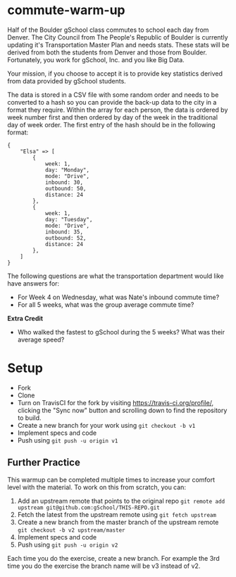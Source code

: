 commute-warm-up
===============

Half of the Boulder gSchool class commutes to school each day from Denver. The City Council from
The People's Republic of Boulder is currently updating it's Transportation Master Plan and needs
stats. These stats will be derived from both the students from Denver and those from Boulder.
Fortunately, you work for gSchool, Inc. and you like Big Data.

Your mission, if you choose to accept it is to provide key statistics derived from data provided 
by gSchool students.

The data is stored in a CSV file with some random order and needs to be converted to a hash
so you can provide the back-up data to the city in a format they require. Within the array for 
each person, the data is ordered by week number first and then ordered by day of the week 
in the traditional day of week order.
The first entry of the hash should be in the following format:

```
{
    "Elsa" => [
        {
            week: 1,
            day: "Monday",
            mode: "Drive",
            inbound: 30,
            outbound: 50,
            distance: 24
        },
        {
            week: 1,
            day: "Tuesday",
            mode: "Drive",
            inbound: 35,
            outbound: 52,
            distance: 24
        },
    ]
}
```

The following questions are what the transportation department would like have answers for:
* For Week 4 on Wednesday, what was Nate's inbound commute time?
* For all 5 weeks, what was the group average commute time?

**Extra Credit**
* Who walked the fastest to gSchool during the 5 weeks? What was their average speed?

# Setup

* Fork
* Clone
* Turn on TravisCI for the fork by
  visiting https://travis-ci.org/profile/<github user name>, clicking the "Sync now" button
  and scrolling down to find the repository to build.
* Create a new branch for your work using `git checkout -b v1`
* Implement specs and code
* Push using `git push -u origin v1`

## Further Practice

This warmup can be completed multiple times to increase your comfort level with the material.
To work on this from scratch, you can:

1. Add an upstream remote that points to the original repo `git remote add upstream git@github.com:gSchool/THIS-REPO.git`
1. Fetch the latest from the upstream remote using `git fetch upstream`
1. Create a new branch from the master branch of the upstream remote `git checkout -b v2 upstream/master`
1. Implement specs and code
1. Push using `git push -u origin v2`

Each time you do the exercise, create a new branch. For example the 3rd time you do the exercise the branch
name will be v3 instead of v2.
